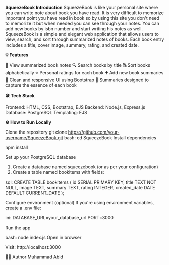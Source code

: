 **SqueezeBook Introduction**
SqueezeBook is like your personal site where you can write note about book you have read. It is very difficult to memorize important point you have read in book so by using this site you don't need to memorize it but when needed you can see through your notes. You can add new books by isbn number and start writing his notes as well. SqueezeBook is a simple and elegant web application that allows users to view, search, and sort through summarized notes of books. Each book entry includes a title, cover image, summary, rating, and created date.


**💡 Features**

📖 View summarized book notes
🔍 Search books by title
🔠 Sort books alphabetically
⭐ Personal ratings for each book
➕ Add new book summaries
🎨 Clean and responsive UI using Bootstrap
🧠 Summaries designed to capture the essence of each book


**🛠️ Tech Stack**

Frontend: HTML, CSS, Bootstrap, EJS
Backend: Node.js, Express.js
Database: PostgreSQL
Templating: EJS

**⚙️ How to Run Locally**

Clone the repository
git clone https://github.com/your-username/SqueezeBook.git
bash:
cd SqueezeBook
Install dependencies

npm install

Set up your PostgreSQL database

1. Create a database named squeezebook (or as per your configuration)
2. Create a table named bookitems with fields:

sql:
CREATE TABLE bookitems (
  id SERIAL PRIMARY KEY,
  title TEXT NOT NULL,
  image TEXT,
  summary TEXT,
  rating INTEGER,
  created_date DATE DEFAULT CURRENT_DATE
);

Configure environment (optional)
If you're using environment variables, create a .env file:

ini:
DATABASE_URL=your_database_url
PORT=3000

Run the app

bash:
node index.js
Open in browser

Visit: http://localhost:3000

🧑‍💻 Author
Muhammad Abid
